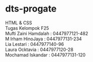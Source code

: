 # dts-progate
HTML &amp; CSS<br>
Tugas Kelompok F25<br>
Mufti Zaini Hamdalah : 0447977121-482<br>
M Irham HinoJaya : 0447977131-234<br>
Lia Lestari : 0447977140-96<br>
Laura Ocktavia : 0447977120-28<br>
Mochamad Iskandar : 0447977131-120<br>
